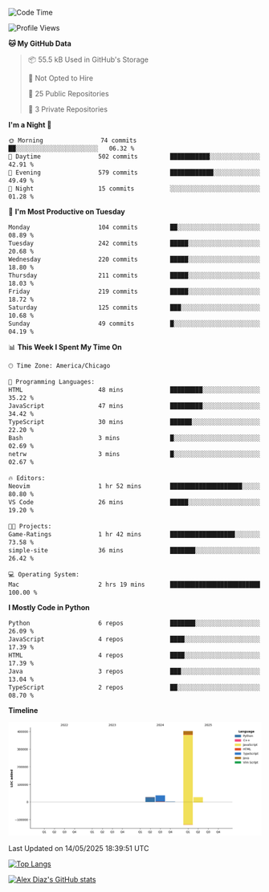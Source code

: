 <!--START_SECTION:waka-->
![Code Time](http://img.shields.io/badge/Code%20Time-27%20hrs%2031%20mins-blue)

![Profile Views](http://img.shields.io/badge/Profile%20Views-14-blue)

**🐱 My GitHub Data** 

> 📦 55.5 kB Used in GitHub's Storage 
 > 
> 🚫 Not Opted to Hire
 > 
> 📜 25 Public Repositories 
 > 
> 🔑 3 Private Repositories 
 > 
**I'm a Night 🦉** 

```text
🌞 Morning                74 commits          ██░░░░░░░░░░░░░░░░░░░░░░░   06.32 % 
🌆 Daytime                502 commits         ███████████░░░░░░░░░░░░░░   42.91 % 
🌃 Evening                579 commits         ████████████░░░░░░░░░░░░░   49.49 % 
🌙 Night                  15 commits          ░░░░░░░░░░░░░░░░░░░░░░░░░   01.28 % 
```
📅 **I'm Most Productive on Tuesday** 

```text
Monday                   104 commits         ██░░░░░░░░░░░░░░░░░░░░░░░   08.89 % 
Tuesday                  242 commits         █████░░░░░░░░░░░░░░░░░░░░   20.68 % 
Wednesday                220 commits         █████░░░░░░░░░░░░░░░░░░░░   18.80 % 
Thursday                 211 commits         █████░░░░░░░░░░░░░░░░░░░░   18.03 % 
Friday                   219 commits         █████░░░░░░░░░░░░░░░░░░░░   18.72 % 
Saturday                 125 commits         ███░░░░░░░░░░░░░░░░░░░░░░   10.68 % 
Sunday                   49 commits          █░░░░░░░░░░░░░░░░░░░░░░░░   04.19 % 
```


📊 **This Week I Spent My Time On** 

```text
🕑︎ Time Zone: America/Chicago

💬 Programming Languages: 
HTML                     48 mins             █████████░░░░░░░░░░░░░░░░   35.22 % 
JavaScript               47 mins             █████████░░░░░░░░░░░░░░░░   34.42 % 
TypeScript               30 mins             ██████░░░░░░░░░░░░░░░░░░░   22.20 % 
Bash                     3 mins              █░░░░░░░░░░░░░░░░░░░░░░░░   02.69 % 
netrw                    3 mins              █░░░░░░░░░░░░░░░░░░░░░░░░   02.67 % 

🔥 Editors: 
Neovim                   1 hr 52 mins        ████████████████████░░░░░   80.80 % 
VS Code                  26 mins             █████░░░░░░░░░░░░░░░░░░░░   19.20 % 

🐱‍💻 Projects: 
Game-Ratings             1 hr 42 mins        ██████████████████░░░░░░░   73.58 % 
simple-site              36 mins             ███████░░░░░░░░░░░░░░░░░░   26.42 % 

💻 Operating System: 
Mac                      2 hrs 19 mins       █████████████████████████   100.00 % 
```

**I Mostly Code in Python** 

```text
Python                   6 repos             ███████░░░░░░░░░░░░░░░░░░   26.09 % 
JavaScript               4 repos             ████░░░░░░░░░░░░░░░░░░░░░   17.39 % 
HTML                     4 repos             ████░░░░░░░░░░░░░░░░░░░░░   17.39 % 
Java                     3 repos             ███░░░░░░░░░░░░░░░░░░░░░░   13.04 % 
TypeScript               2 repos             ██░░░░░░░░░░░░░░░░░░░░░░░   08.70 % 
```



**Timeline**

![Lines of Code chart](https://raw.githubusercontent.com/imloadinqqq/imloadinqqq/main/assets/bar_graph.png)


 Last Updated on 14/05/2025 18:39:51 UTC
<!--END_SECTION:waka-->

[![Top Langs](https://github-readme-stats.vercel.app/api/top-langs/?username=imloadinqqq)](https://github.com/anuraghazra/github-readme-stats)

[![Alex Diaz's GitHub stats](https://github-readme-stats.vercel.app/api?username=imloadinqqq&show_icons=true&theme=gradient)](https://github.com/anuraghazra/github-readme-stats)
